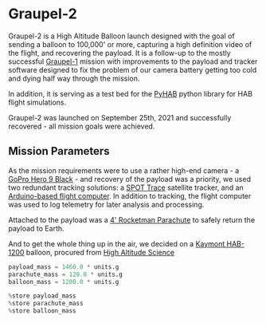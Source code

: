 # Graupel-2

Graupel-2 is a High Altitude Balloon launch designed with the goal of sending a balloon to 100,000' or more,
capturing a high definition video of the flight, and recovering the payload.  It is a follow-up to the mostly successful
[Graupel-1](https://sea7aero.space/graupel-1) mission with improvements to the payload and tracker software designed to fix the problem of our camera battery getting too cold and dying half way through the mission.

In addition, it is serving as a test bed for the [PyHAB](https://sea7aero.space/pyhab) python library for HAB flight
simulations.

Graupel-2 was launched on September 25th, 2021 and successfully recovered - all mission goals were achieved.


## Mission Parameters

As the mission requirements were to use a rather high-end camera - a [GoPro Hero 9 Black](https://gopro.com/en/us/shop/cameras/hero9-black/CHDHX-901-master.html) - and recovery of the payload was a priority, we used two redundant tracking solutions: a [SPOT Trace](https://www.findmespot.com/en-us/products-services/spot-trace) satellite tracker, and an [Arduino-based flight computer](https://github.com/sea7aero/horizon2).  In addition to tracking, the flight computer was used to log telemetry for later analysis and processing.

Attached to the payload was a [4' Rocketman Parachute](https://the-rocketman.com/recovery-html/) to safely return the payload to Earth.

And to get the whole thing up in the air, we decided on a [Kaymont HAB-1200](https://www.kaymont.com/habphotography) balloon, procured from [High Altitude Science](https://www.highaltitudescience.com/products/near-space-balloon-1200-g)

```python
payload_mass = 1460.0 * units.g
parachute_mass = 120.0 * units.g
balloon_mass = 1200.0 * units.g
```

```python
%store payload_mass
%store parachute_mass
%store balloon_mass
```

```python

```
